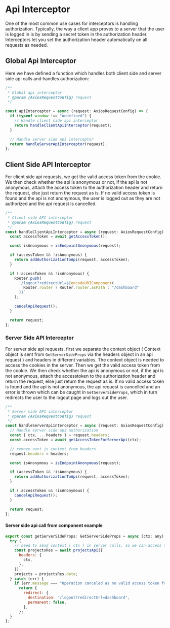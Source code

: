 # Api Interceptor

One of the most common use cases for interceptors is handling authorization. Typically, the way a client app proves to a server that the user is logged in is by sending a secret token in the authorization header. Interceptors let you set the authorization header automatically on all requests as needed.

## Global Api Interceptor

Here we have defined a function which handles both client side and server side api calls and handles authorization:

```jsx
/**
 * Global api interceptor
 * @param {AxiosRequestConfig} request
 */

const apiInterceptor = async (request: AxiosRequestConfig) => {
  if (typeof window !== "undefined") {
    // Handle client side api interceptor
    return handleClientApiInterceptor(request);
  }

  // Handle server side api interceptor
  return handleServerApiInterceptor(request);
};
```

## Client Side API Interceptor

For client side api requests, we get the valid access token from the cookie. We then check whether the api is anonymous or not, if the api is not anonymous, attach the access token to the authorization header and return the request, else just return the request as is. If no valid access token is found and the api is not anonymous, the user is logged out as they are not authorized and the api request is cancelled.

```jsx
/**
 * Client side API interceptor
 * @param {AxiosRequestConfig} request
 */
const handleClientApiInterceptor = async (request: AxiosRequestConfig) => {
  const accessToken = await getAccessToken();

  const isAnonymous = isEndpointAnonymous(request);

  if (accessToken && !isAnonymous) {
    return addAuthorizationToApi(request, accessToken);
  }

  if (!accessToken && !isAnonymous) {
    Router.push(
      `/logout?redirectUrl=${encodeURIComponent(
        Router.router ? Router.router.asPath : "/dashboard"
      )}`
    );

    cancelApiRequest();
  }

  return request;
};
```

### Server Side API Interceptor

For server side api requests, first we separate the context object ( Context object is sent from `GetServerSideProps` via the headers object in an api request ) and headers in different variables. The context object is needed to access the cookies in the server. Then we get the valid access token from the cookie. We then check whether the api is anonymous or not, if the api is not anonymous, attach the accesstoken to the authorization header and return the request, else just return the request as is. If no valid access token is found and the api is not anonymous, the api request is cancelled and an error is thrown which can be caught in `GetServerSideProps`, which in turn redirects the user to the logout page and logs out the user.

```jsx
/**
 * Server side API interceptor
 * @param {AxiosRequestConfig} request
 */
const handleServerApiInterceptor = async (request: AxiosRequestConfig) => {
  // Handle server side api authorization
  const { ctx, ...headers } = request.headers;
  const accessToken = await getAccessTokenForServerApi(ctx);

  // remove next js context from headers
  request.headers = headers;

  const isAnonymous = isEndpointAnonymous(request);

  if (accessToken && !isAnonymous) {
    return addAuthorizationToApi(request, accessToken);
  }

  if (!accessToken && !isAnonymous) {
    cancelApiRequest();
  }

  return request;
};
```

#### Server side api call from component example

```jsx
export const getServerSideProps: GetServerSideProps = async (ctx: any) => {
  try {
    // need to send context ( ctx ) in server calls, so we can access tokens stored in cookies
    const projectsRes = await projectsApi({
      headers: {
        ctx,
      },
    });
    projects = projectsRes.data;
  } catch (err) {
    if (err.message === "Operation canceled as no valid access token found.")
      return {
        redirect: {
          destination: "/logout?redirectUrl=dashboard",
          permanent: false,
        },
      };
  }
};
```
